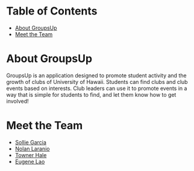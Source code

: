 # Table of Contents

* [About GroupsUp](#about-groupsup)
* [Meet the Team](#meet-the-team)

# About GroupsUp

GroupsUp is an application designed to promote student activity and the growth of clubs of University of Hawaii. Students can find clubs and club events based on interests. Club leaders can use it to promote events in a way that is simple for students to find, and let them know how to get involved! 

# Meet the Team

* [Sollie Garcia](https://solliegarcia.github.io/)
* [Nolan Laranio](https://nlaranio.github.io/)
* [Towner Hale]()
* [Eugene Lao]()
